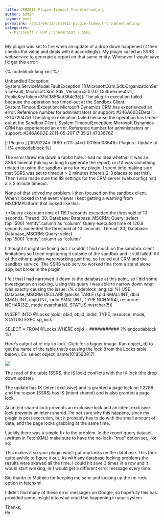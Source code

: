 ```yaml
---
title: CRM2011 Plugin Timeout Troubleshooting
author: admin
layout: post
permalink: /2011/06/11/crm2011-plugin-timeout-troubleshooting/
categories:
  - Microsoft / CRM / SharePoint / SSRS
---
```



My plugin was set to fire when an update of a drop down happened (it then checks the value and deals with it accordingly). My plugin called an SSRS webservice to generate a report on that same entity. Whenever I would save I’d get this error:

{% codeblock lang:xml %}

Unhandled Exception: System.ServiceModel.FaultException`1[[Microsoft.Xrm.Sdk.OrganizationServiceFault, Microsoft.Xrm.Sdk, Version=5.0.0.0, Culture=neutral, PublicKeyToken=31bf3856ad364e35]]: The plug-in 
execution failed because the operation has timed-out at the Sandbox Client.
System.TimeoutException: Microsoft Dynamics CRM has experienced an error. Reference number for administrators or support: #346A60DEDetail: 
<OrganizationServiceFault xmlns:i="http://www.w3.org/2001/XMLSchema-instance" xmlns="http://schemas.microsoft.com/xrm/2011/Contracts">
  <ErrorCode>-2147204751</ErrorCode>
  <ErrorDetails xmlns:d2p1="http://schemas.datacontract.org/2004/07/System.Collections.Generic" />
  <Message>The plug-in execution failed because the operation has timed-out at the Sandbox Client.
System.TimeoutException: Microsoft Dynamics CRM has experienced an error. Reference number for administrators or support: #346A60DE</Message>
  <Timestamp>2011-05-20T17:35:21.4703676Z</Timestamp>
  <InnerFault i:nil="trTue" />
  <TraceText>
 
[<Plugin Name>: Plugins.<Plugin Name>]
[0979224d-9f80-e011-a4cd-00155d03641b: Plugins.<Plugin Name>: Update of <Entity Name>]
</TraceText>
</OrganizationServiceFault>
{% endcodeblock %}

The error threw me down a rabbit hole. I had no idea whether it was an SSRS timeout (taking so long to generate the report) or if it was something related to using the sandbox area for my plugin. I spent time making sure that SSRS was set to timeout > 2 minutes (there’s 2-3 places to set this). Then I also made sure the IIS settings for the CRM server (web.config) had a > 2 minute timeout. 

None of that solved my problem. I then focused on the sandbox client. When I looked in the event viewer I kept getting a warning from MSCRMPlatform that looked like this:

**Query execution time of 119.1 seconds exceeded the threshold of 10 seconds. Thread: 30; Database: Database_MSCRM; Query: select  
top 15001 “entity”.column as “column” 
Query execution time of 120.8 seconds exceeded the threshold of 10 seconds. Thread: 30; Database: Database_MSCRM; Query: select  
top 15001 “entity”.column as “column”

I thought it might be timing out. I couldn’t find much on the sandbox client limitations so I tried registering it outside of the sandbox and it still failed. All of the other plugins were working just fine, so I ruled out CRM and the sandbox service. The SSRS web service worked fine from a stand alone app, but broke in the plugin.

I felt that I had narrowed it down to the database at this point, so I did some investigation on locking. Using this query I was able to narrow down what was exactly causing the issue:
{% codeblock lang:sql %}
USE Database_MSCRM
DECLARE @locks TABLE (spid SMALLINT, dbid SMALLINT, objid INT, indid SMALLINT, TYPE NCHAR(4), resource NCHAR(32), 
                      mode nvarchar(8), STATUS nvarchar(5))

INSERT INTO @Locks (spid, dbid, objid, indid, TYPE, resource, mode, STATUS)
EXEC sp_lock

SELECT * FROM @Locks 
WHERE objid = ###########
{% endcodeblock %}

Here’s output of of my sp lock. Click for a bigger image. Run object\_id) to get the name of the table that’s causing the lock (from the Locks table below). Ex: select object\_name(1018590817)

![][2]

The read of the table (SSRS, the IS lock) conflicts with the IX lock (the drop down update).

The update has IX (intent exclusive) and is granted a page lock on 1:2288 and the reason (SSRS) has IS (intent shared) and is also granted a page lock.

An intent shared lock prevents an exclusive lock and an intent exclusive lock prevents an intent shared. I’m not sure why this happens, since my plugin is post execution, but it probably has to do with the small amount of data, and the page locks grabbing at the same time.

Luckily there was a simple fix to the problem. In the report query dataset (written in FetchXML) make sure to have the no-lock=”true” option set, like so:

    
    

This makes it so your plugin won’t put any locks on the database. This took quite awhile to figure it out. As with any database locking problems the results were skewed all the time. I could hit save 3 times in a row and it would start working, or I would get a different error message every time.

Big thanks to Mathieu for keeping me sane and looking up the no-lock option in fetchxml.

I didn’t find many of these error messages on Google, so hopefully this has provided some insight into what could be happening in your system.

Thanks,  
Ry

 [2]: /images/old/CRM2011_Lock.png